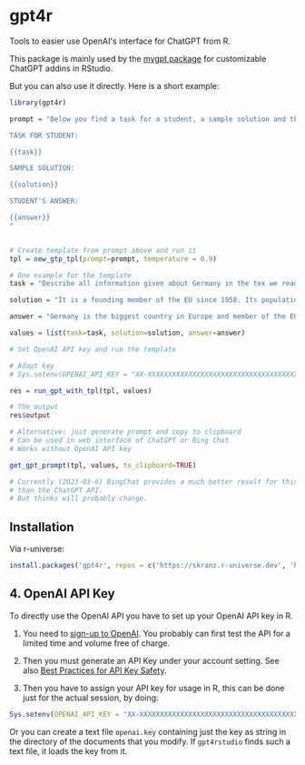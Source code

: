 # gpt4r

Tools to easier use OpenAI's interface for ChatGPT from R.

This package is mainly used by the [mygpt package](https://github.com/skranz/mygpt) for customizable ChatGPT addins in RStudio. 

But you can also use it directly. Here is a short example:

```r
library(gpt4r)

prompt = "Below you find a task for a student, a sample solution and the answer by the student. Please evaluate the student's answer based on the sample solution.

TASK FOR STUDENT:

{{task}}

SAMPLE SOLUTION:

{{solution}}

STUDENT'S ANSWER:

{{answer}}
"


# Create template from prompt above and run it
tpl = new_gtp_tpl(prompt=prompt, temperature = 0.9)

# One example for the template
task = "Describe all information given about Germany in the tex we read in our lecture."

solution = "It is a founding member of the EU since 1958. Its population is roughly 80 million. Longest chancellor after the 2nd world war was Helmut Kohl (16 years), longest chancellor overall was Bismarck (22 years)"

answer = "Germany is the biggest country in Europe and member of the EU. Chancellor for the longest time was Helmut Kohl."

values = list(task=task, solution=solution, answer=answer)

# Set OpenAI API key and run the template  

# Adapt key
# Sys.setenv(OPENAI_API_KEY = "XX-XXXXXXXXXXXXXXXXXXXXXXXXXXXXXXXXXXXXXXXXXXXXXXXX")

res = run_gpt_with_tpl(tpl, values)

# The output
res$output

# Alternative: just generate prompt and copy to clipboard
# Can be used in web interface of ChatGPT or Bing Chat
# Works without OpenAI API key

get_gpt_prompt(tpl, values, to_clipboard=TRUE)

# Currently (2023-03-6) BingChat provides a much better result for this task
# than the ChatGPT API.
# But thinks will probably change.

```


## Installation

Via r-universe:

```r
install.packages('gpt4r', repos = c('https://skranz.r-universe.dev', 'https://cloud.r-project.org'))
```

## 4. OpenAI API Key

To directly use the OpenAI API you have to set up your OpenAI API key in R.

1. You need to [sign-up to OpenAI](https://platform.openai.com/signup). You probably can first test the API for a limited time and volume free of charge.

2. Then you must generate an API Key under your account setting. See also [Best Practices for API Key
Safety](https://help.openai.com/en/articles/5112595-best-practices-for-api-key-safety).

3. Then you have to assign your API key for usage in R, this can be done
just for the actual session, by doing:

``` r
Sys.setenv(OPENAI_API_KEY = "XX-XXXXXXXXXXXXXXXXXXXXXXXXXXXXXXXXXXXXXXXXXXXXXXXX")
```

Or you can create a text file `openai.key` containing just the key as string in the directory of the documents that you modify. If `gpt4rstudio` finds such a text file, it loads the key from it. 
